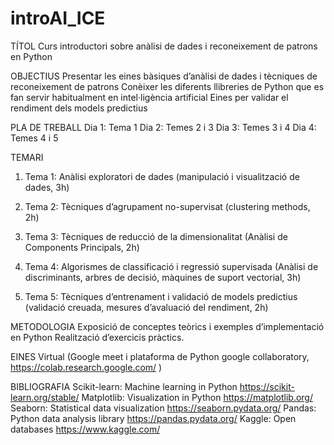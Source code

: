 # introAI_ICE

TÍTOL
  Curs introductori sobre anàlisi de dades i reconeixement de patrons en Python

OBJECTIUS
	Presentar les eines bàsiques d’anàlisi de dades i tècniques de reconeixement de patrons
	Conèixer les diferents llibreries de Python que es fan servir habitualment en intel·ligència artificial
	Eines per validar el rendiment dels models predictius


PLA DE TREBALL
	Dia 1: Tema 1
	Dia 2: Temes 2 i 3
	Dia 3: Temes 3 i 4
	Dia 4: Temes 4 i 5


TEMARI
1.	Tema 1: Anàlisi exploratori de dades (manipulació i visualització de dades, 3h)

2.	Tema 2: Tècniques d’agrupament no-supervisat (clustering methods, 2h)

3.	Tema 3: Tècniques de reducció de la dimensionalitat (Anàlisi de Components Principals, 2h)

4.	Tema 4: Algorismes de classificació i regressió supervisada (Anàlisi de discriminants, arbres de decisió, màquines de suport vectorial, 3h)

5.	Tema 5: Tècniques d’entrenament i validació de models predictius (validació creuada, mesures d’avaluació del rendiment, 2h)


METODOLOGIA
	Exposició de conceptes teòrics i exemples d’implementació en Python
	Realització d’exercicis pràctics.

EINES 
  Virtual (Google meet i plataforma de Python google collaboratory, https://colab.research.google.com/ )

BIBLIOGRAFIA
	Scikit-learn: Machine learning in Python https://scikit-learn.org/stable/
	Matplotlib: Visualization in Python https://matplotlib.org/
	Seaborn: Statistical data visualization https://seaborn.pydata.org/
	Pandas: Python data analysis library https://pandas.pydata.org/
	Kaggle: Open databases https://www.kaggle.com/
